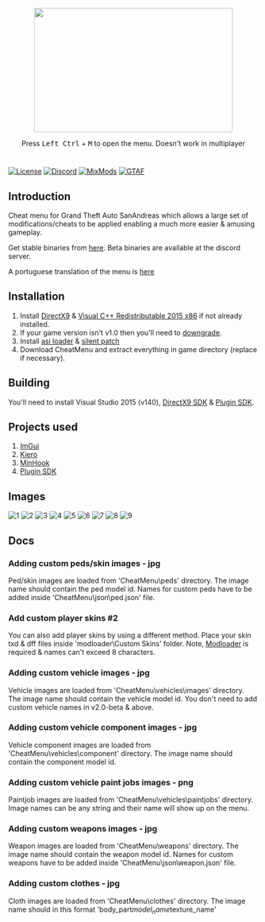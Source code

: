
<p align="center">
  <img width="400" height="250" src="https://i.imgur.com/fZ71SbF.png">
  </p>
<p align="center">  
  Press <kbd>Left Ctrl</kbd> + <kbd>M</kbd> to open the menu. Doesn't work in multiplayer
</p>

#
[![License](https://img.shields.io/github/license/user-grinch/Cheat-Menu?style=for-the-badge)](https://github.com/user-grinch/Cheat-Menu/blob/master/LICENSE)
[![Discord](https://img.shields.io/discord/689515979847237649?label=Discord&style=for-the-badge)](https://discord.gg/ZzW7kmf)
[![MixMods](https://img.shields.io/badge/Topic-Mixmods-%234e4784?style=for-the-badge)](https://forum.mixmods.com.br/f5-scripts-codigos/t1777-lua-cheat-menu)
[![GTAF](https://img.shields.io/badge/Topic-GTA%20Forums-%23244052?style=for-the-badge)](https://gtaforums.com/topic/961636-moon-cheat-menu/)
## Introduction

Cheat menu for Grand Theft Auto SanAndreas which allows a large set of modifications/cheats to be applied enabling a much more easier & amusing gameplay.

Get stable binaries from [here](https://github.com/user-grinch/Cheat-Menu/releases). Beta binaries are available at the discord server.

A portuguese translation of the menu is [here](https://github.com/Dowglass/Cheat-Menu)

## Installation

1. Install [DirectX9](https://www.microsoft.com/en-us/download/details.aspx?id=35) &  [Visual C++ Redistributable 2015 x86](https://download.microsoft.com/download/9/3/F/93FCF1E7-E6A4-478B-96E7-D4B285925B00/vc_redist.x86.exe) if not already installed.
2. If your game version isn't v1.0 then you'll need to [downgrade](https://gtaforums.com/topic/927016-san-andreas-downgrader/).
3. Install [asi loader](https://www.gtagarage.com/mods/show.php?id=21709) & [silent patch](https://gtaforums.com/topic/669045-silentpatch/)
4. Download CheatMenu and extract everything in game directory (replace if necessary).

## Building
You'll need to install Visual Studio 2015 (v140), [DirectX9 SDK](https://www.microsoft.com/en-us/download/details.aspx?id=6812) & [Plugin SDK](https://github.com/DK22Pac/plugin-sdk).

## Projects used
1. [ImGui](https://github.com/ocornut/imgui)
2. [Kiero](https://github.com/Rebzzel/kiero)
3. [MinHook](https://github.com/TsudaKageyu/minhook)
4. [Plugin SDK](https://github.com/DK22Pac/plugin-sdk)

## Images
![1](https://raw.githubusercontent.com/user-grinch/user-grinch.github.io/master/assets/img/mods/cheat-menu/teleport.gif)
![2](https://raw.githubusercontent.com/user-grinch/user-grinch.github.io/master/assets/img/mods/cheat-menu/player.gif)
![3](https://raw.githubusercontent.com/user-grinch/user-grinch.github.io/master/assets/img/mods/cheat-menu/ped.gif)
![4](https://raw.githubusercontent.com/user-grinch/user-grinch.github.io/master/assets/img/mods/cheat-menu/animation.gif)
![5](https://raw.githubusercontent.com/user-grinch/user-grinch.github.io/master/assets/img/mods/cheat-menu/vehicle.gif)
![6](https://raw.githubusercontent.com/user-grinch/user-grinch.github.io/master/assets/img/mods/cheat-menu/weapon.gif)
![7](https://raw.githubusercontent.com/user-grinch/user-grinch.github.io/master/assets/img/mods/cheat-menu/game.gif)
![8](https://raw.githubusercontent.com/user-grinch/user-grinch.github.io/master/assets/img/mods/cheat-menu/visual.gif)
![9](https://raw.githubusercontent.com/user-grinch/user-grinch.github.io/master/assets/img/mods/cheat-menu/menu.gif)

## Docs 

### Adding custom peds/skin images - jpg

Ped/skin images are loaded from 'CheatMenu\peds\' directory. The image name should contain the ped model id. Names for custom peds have to be added inside 'CheatMenu\json\ped.json' file.

### Add custom player skins #2

You can also add player skins by using a different method. Place your skin txd & dff files inside 'modloader\Custom Skins\' folder. Note, [Modloader](https://gtaforums.com/topic/669520-mod-loader/) is required & names can't exceed 8 characters. 

### Adding custom vehicle images - jpg

Vehicle images are loaded from 'CheatMenu\vehicles\images\' directory. The image name should contain the vehicle model id. You don't need to add custom vehicle names in v2.0-beta & above.

### Adding custom vehicle component images - jpg

Vehicle component images are loaded from 'CheatMenu\vehicles\component\' directory. The image name should contain the component model id.

### Adding custom vehicle paint jobs images - png

Paintjob images are loaded from 'CheatMenu\vehicles\paintjobs\' directory. Image names can be any string and their name will show up on the menu.

### Adding custom weapons images - jpg

Weapon images are loaded from 'CheatMenu\weapons\' directory. The image name should contain the weapon model id. Names for custom weapons have to be added inside 'CheatMenu\json\weapon.json' file.

### Adding custom clothes - jpg

Cloth images are loaded from 'CheatMenu\clothes\' directory. The image name should in this format 'body_part$model_name$texture_name'
